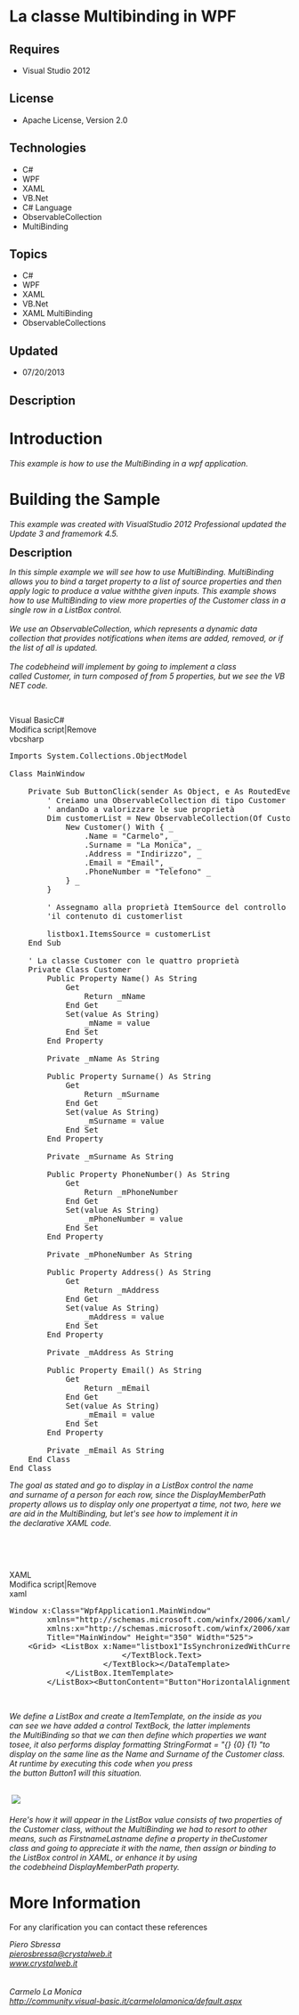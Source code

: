 # La classe Multibinding in WPF
## Requires
- Visual Studio 2012
## License
- Apache License, Version 2.0
## Technologies
- C#
- WPF
- XAML
- VB.Net
- C# Language
- ObservableCollection
- MultiBinding
## Topics
- C#
- WPF
- XAML
- VB.Net
- XAML MultiBinding
- ObservableCollections
## Updated
- 07/20/2013
## Description

<h1>Introduction</h1>
<p><em><span class="hps">This example</span> <span class="hps">is</span> <span class="hps">
how to</span> <span class="hps">use the</span> <span class="hps">MultiBinding</span>
<span class="hps">in a</span> <span class="hps">wpf</span> <span class="hps">
application</span>.</em></p>
<h1><span>Building the Sample</span></h1>
<p><em><span class="hps">This example</span> <span class="hps">was</span> <span class="hps">
created with</span> <span class="hps">VisualStudio</span> <span class="hps">2012</span>
<span class="hps">Professional</span> <span class="hps">updated</span> <span class="hps">
the Update</span> <span class="hps">3 and</span> <span class="hps">framemork</span>
<span class="hps">4.5.</span></em></p>
<p><span style="font-size:20px; font-weight:bold">Description</span></p>
<p><em><span class="hps">In this simple example</span><span>&nbsp;</span><span class="hps">we will see how</span><span>&nbsp;</span><span class="hps">to use MultiBinding</span><span>.</span><span>&nbsp;</span><span class="hps">MultiBinding allows</span><span>&nbsp;</span><span class="hps">you
 to bind a</span><span>&nbsp;</span><span class="hps">target property</span><span>&nbsp;</span><span class="hps">to a list</span><span>&nbsp;</span><span class="hps">of source properties</span><span>&nbsp;</span><span class="hps">and</span><span>&nbsp;</span><span class="hps">then
 apply logic</span><span>&nbsp;</span><span class="hps">to produce a value</span><span>&nbsp;</span><span class="hps">with</span><span class="hps">the given inputs</span><span>.</span><span>&nbsp;</span><span class="hps">This</span><span>&nbsp;</span><span class="hps">example
 shows how to</span><span>&nbsp;</span><span class="hps">use MultiBinding</span><span>&nbsp;</span><span class="hps">to view</span><span>&nbsp;</span><span class="hps">more properties</span><span>&nbsp;</span><span class="hps">of the</span><span>&nbsp;</span><span class="hps">Customer</span><span>&nbsp;</span><span class="hps">class</span><span>&nbsp;</span><span class="hps">in
 a single</span><span>&nbsp;</span><span class="hps">row in</span><span>&nbsp;</span><span class="hps">a ListBox control.</span><br>
<br>
<span class="hps">We use</span><span>&nbsp;</span><span class="hps">an</span><span>&nbsp;</span><span class="hps">ObservableCollection</span><span>, which</span><span>&nbsp;</span><span class="hps">represents a</span><span>&nbsp;</span><span class="hps">dynamic</span><span>&nbsp;</span><span class="hps">data
 collection</span><span>&nbsp;</span><span class="hps">that provides notifications</span><span>&nbsp;</span><span class="hps">when items are</span><span>&nbsp;</span><span class="hps">added, removed</span><span>,</span><span>&nbsp;</span><span class="hps">or</span><span>&nbsp;</span><span class="hps">if
 the list</span><span>&nbsp;</span><span class="hps">of all is</span><span>&nbsp;</span><span class="hps">updated</span><span>.</span><br>
<br>
<span class="hps">The</span><span>&nbsp;</span><span class="hps">codebheind</span><span>&nbsp;</span><span class="hps">will implement</span><span>&nbsp;</span><span class="hps">by</span><span>&nbsp;</span><span class="hps">going to</span><span>&nbsp;</span><span class="hps">implement</span><span>&nbsp;</span><span class="hps">a
 class called</span><span>&nbsp;</span><span class="hps">Customer</span><span>,</span><span>&nbsp;</span><span class="hps">in turn composed of</span><span>&nbsp;</span><span class="hps">from 5</span><span>&nbsp;</span><span class="hps">properties</span><span>,</span><span>&nbsp;</span><span class="hps">but
 we see the</span><span>&nbsp;VB NET</span><span class="hps">&nbsp;code</span><span>.</span>&nbsp;&nbsp;</em></p>
<p>&nbsp;</p>
<div class="scriptcode">
<div class="pluginEditHolder" pluginCommand="mceScriptCode">
<div class="title"><span>Visual Basic</span><span>C#</span></div>
<div class="pluginLinkHolder"><span class="pluginEditHolderLink">Modifica script</span>|<span class="pluginRemoveHolderLink">Remove</span></div>
<span class="hidden">vb</span><span class="hidden">csharp</span>


<div class="preview">
<pre class="vb"><span class="visualBasic__keyword">Imports</span>&nbsp;System.Collections.ObjectModel&nbsp;&nbsp;
&nbsp;&nbsp;
<span class="visualBasic__keyword">Class</span>&nbsp;MainWindow&nbsp;&nbsp;
&nbsp;&nbsp;
&nbsp;&nbsp;&nbsp;&nbsp;<span class="visualBasic__keyword">Private</span>&nbsp;<span class="visualBasic__keyword">Sub</span>&nbsp;ButtonClick(sender&nbsp;<span class="visualBasic__keyword">As</span>&nbsp;<span class="visualBasic__keyword">Object</span>,&nbsp;e&nbsp;<span class="visualBasic__keyword">As</span>&nbsp;RoutedEventArgs)&nbsp;&nbsp;
&nbsp;&nbsp;&nbsp;&nbsp;&nbsp;&nbsp;&nbsp;&nbsp;<span class="visualBasic__com">'&nbsp;Creiamo&nbsp;una&nbsp;ObservableCollection&nbsp;di&nbsp;tipo&nbsp;Customer&nbsp;&nbsp;</span>&nbsp;
&nbsp;&nbsp;&nbsp;&nbsp;&nbsp;&nbsp;&nbsp;&nbsp;<span class="visualBasic__com">'&nbsp;andanDo&nbsp;a&nbsp;valorizzare&nbsp;le&nbsp;sue&nbsp;propriet&agrave;&nbsp;</span>&nbsp;
&nbsp;&nbsp;&nbsp;&nbsp;&nbsp;&nbsp;&nbsp;&nbsp;<span class="visualBasic__keyword">Dim</span>&nbsp;customerList&nbsp;=&nbsp;<span class="visualBasic__keyword">New</span>&nbsp;ObservableCollection(<span class="visualBasic__keyword">Of</span>&nbsp;Customer)()&nbsp;From&nbsp;{&nbsp;_&nbsp;&nbsp;
&nbsp;&nbsp;&nbsp;&nbsp;&nbsp;&nbsp;&nbsp;&nbsp;&nbsp;&nbsp;&nbsp;&nbsp;<span class="visualBasic__keyword">New</span>&nbsp;Customer()&nbsp;<span class="visualBasic__keyword">With</span>&nbsp;{&nbsp;_&nbsp;&nbsp;
&nbsp;&nbsp;&nbsp;&nbsp;&nbsp;&nbsp;&nbsp;&nbsp;&nbsp;&nbsp;&nbsp;&nbsp;&nbsp;&nbsp;&nbsp;&nbsp;.Name&nbsp;=&nbsp;<span class="visualBasic__string">&quot;Carmelo&quot;</span>,&nbsp;_&nbsp;&nbsp;
&nbsp;&nbsp;&nbsp;&nbsp;&nbsp;&nbsp;&nbsp;&nbsp;&nbsp;&nbsp;&nbsp;&nbsp;&nbsp;&nbsp;&nbsp;&nbsp;.Surname&nbsp;=&nbsp;<span class="visualBasic__string">&quot;La&nbsp;Monica&quot;</span>,&nbsp;_&nbsp;&nbsp;
&nbsp;&nbsp;&nbsp;&nbsp;&nbsp;&nbsp;&nbsp;&nbsp;&nbsp;&nbsp;&nbsp;&nbsp;&nbsp;&nbsp;&nbsp;&nbsp;.Address&nbsp;=&nbsp;<span class="visualBasic__string">&quot;Indirizzo&quot;</span>,&nbsp;_&nbsp;&nbsp;
&nbsp;&nbsp;&nbsp;&nbsp;&nbsp;&nbsp;&nbsp;&nbsp;&nbsp;&nbsp;&nbsp;&nbsp;&nbsp;&nbsp;&nbsp;&nbsp;.Email&nbsp;=&nbsp;<span class="visualBasic__string">&quot;Email&quot;</span>,&nbsp;_&nbsp;&nbsp;
&nbsp;&nbsp;&nbsp;&nbsp;&nbsp;&nbsp;&nbsp;&nbsp;&nbsp;&nbsp;&nbsp;&nbsp;&nbsp;&nbsp;&nbsp;&nbsp;.PhoneNumber&nbsp;=&nbsp;<span class="visualBasic__string">&quot;Telefono&quot;</span>&nbsp;_&nbsp;&nbsp;
&nbsp;&nbsp;&nbsp;&nbsp;&nbsp;&nbsp;&nbsp;&nbsp;&nbsp;&nbsp;&nbsp;&nbsp;}&nbsp;_&nbsp;&nbsp;
&nbsp;&nbsp;&nbsp;&nbsp;&nbsp;&nbsp;&nbsp;&nbsp;}&nbsp;&nbsp;
&nbsp;&nbsp;
&nbsp;&nbsp;&nbsp;&nbsp;&nbsp;&nbsp;&nbsp;&nbsp;<span class="visualBasic__com">'&nbsp;Assegnamo&nbsp;alla&nbsp;propriet&agrave;&nbsp;ItemSource&nbsp;del&nbsp;controllo&nbsp;ListBox&nbsp;&nbsp;</span>&nbsp;
&nbsp;&nbsp;&nbsp;&nbsp;&nbsp;&nbsp;&nbsp;&nbsp;<span class="visualBasic__com">'il&nbsp;contenuto&nbsp;di&nbsp;customerlist&nbsp;</span>&nbsp;
&nbsp;&nbsp;
&nbsp;&nbsp;&nbsp;&nbsp;&nbsp;&nbsp;&nbsp;&nbsp;listbox1.ItemsSource&nbsp;=&nbsp;customerList&nbsp;&nbsp;
&nbsp;&nbsp;&nbsp;&nbsp;<span class="visualBasic__keyword">End</span>&nbsp;<span class="visualBasic__keyword">Sub</span>&nbsp;&nbsp;
&nbsp;&nbsp;
&nbsp;&nbsp;&nbsp;&nbsp;<span class="visualBasic__com">'&nbsp;La&nbsp;classe&nbsp;Customer&nbsp;con&nbsp;le&nbsp;quattro&nbsp;propriet&agrave;&nbsp;</span>&nbsp;
&nbsp;&nbsp;&nbsp;&nbsp;<span class="visualBasic__keyword">Private</span>&nbsp;<span class="visualBasic__keyword">Class</span>&nbsp;Customer&nbsp;&nbsp;
&nbsp;&nbsp;&nbsp;&nbsp;&nbsp;&nbsp;&nbsp;&nbsp;<span class="visualBasic__keyword">Public</span>&nbsp;<span class="visualBasic__keyword">Property</span>&nbsp;Name()&nbsp;<span class="visualBasic__keyword">As</span>&nbsp;<span class="visualBasic__keyword">String</span>&nbsp;&nbsp;
&nbsp;&nbsp;&nbsp;&nbsp;&nbsp;&nbsp;&nbsp;&nbsp;&nbsp;&nbsp;&nbsp;&nbsp;<span class="visualBasic__keyword">Get</span>&nbsp;&nbsp;
&nbsp;&nbsp;&nbsp;&nbsp;&nbsp;&nbsp;&nbsp;&nbsp;&nbsp;&nbsp;&nbsp;&nbsp;&nbsp;&nbsp;&nbsp;&nbsp;<span class="visualBasic__keyword">Return</span>&nbsp;_mName&nbsp;&nbsp;
&nbsp;&nbsp;&nbsp;&nbsp;&nbsp;&nbsp;&nbsp;&nbsp;&nbsp;&nbsp;&nbsp;&nbsp;<span class="visualBasic__keyword">End</span>&nbsp;<span class="visualBasic__keyword">Get</span>&nbsp;&nbsp;
&nbsp;&nbsp;&nbsp;&nbsp;&nbsp;&nbsp;&nbsp;&nbsp;&nbsp;&nbsp;&nbsp;&nbsp;<span class="visualBasic__keyword">Set</span>(value&nbsp;<span class="visualBasic__keyword">As</span>&nbsp;<span class="visualBasic__keyword">String</span>)&nbsp;&nbsp;
&nbsp;&nbsp;&nbsp;&nbsp;&nbsp;&nbsp;&nbsp;&nbsp;&nbsp;&nbsp;&nbsp;&nbsp;&nbsp;&nbsp;&nbsp;&nbsp;_mName&nbsp;=&nbsp;value&nbsp;&nbsp;
&nbsp;&nbsp;&nbsp;&nbsp;&nbsp;&nbsp;&nbsp;&nbsp;&nbsp;&nbsp;&nbsp;&nbsp;<span class="visualBasic__keyword">End</span>&nbsp;<span class="visualBasic__keyword">Set</span>&nbsp;&nbsp;
&nbsp;&nbsp;&nbsp;&nbsp;&nbsp;&nbsp;&nbsp;&nbsp;<span class="visualBasic__keyword">End</span>&nbsp;<span class="visualBasic__keyword">Property</span>&nbsp;&nbsp;
&nbsp;&nbsp;
&nbsp;&nbsp;&nbsp;&nbsp;&nbsp;&nbsp;&nbsp;&nbsp;<span class="visualBasic__keyword">Private</span>&nbsp;_mName&nbsp;<span class="visualBasic__keyword">As</span>&nbsp;<span class="visualBasic__keyword">String</span>&nbsp;&nbsp;
&nbsp;&nbsp;
&nbsp;&nbsp;&nbsp;&nbsp;&nbsp;&nbsp;&nbsp;&nbsp;<span class="visualBasic__keyword">Public</span>&nbsp;<span class="visualBasic__keyword">Property</span>&nbsp;Surname()&nbsp;<span class="visualBasic__keyword">As</span>&nbsp;<span class="visualBasic__keyword">String</span>&nbsp;&nbsp;
&nbsp;&nbsp;&nbsp;&nbsp;&nbsp;&nbsp;&nbsp;&nbsp;&nbsp;&nbsp;&nbsp;&nbsp;<span class="visualBasic__keyword">Get</span>&nbsp;&nbsp;
&nbsp;&nbsp;&nbsp;&nbsp;&nbsp;&nbsp;&nbsp;&nbsp;&nbsp;&nbsp;&nbsp;&nbsp;&nbsp;&nbsp;&nbsp;&nbsp;<span class="visualBasic__keyword">Return</span>&nbsp;_mSurname&nbsp;&nbsp;
&nbsp;&nbsp;&nbsp;&nbsp;&nbsp;&nbsp;&nbsp;&nbsp;&nbsp;&nbsp;&nbsp;&nbsp;<span class="visualBasic__keyword">End</span>&nbsp;<span class="visualBasic__keyword">Get</span>&nbsp;&nbsp;
&nbsp;&nbsp;&nbsp;&nbsp;&nbsp;&nbsp;&nbsp;&nbsp;&nbsp;&nbsp;&nbsp;&nbsp;<span class="visualBasic__keyword">Set</span>(value&nbsp;<span class="visualBasic__keyword">As</span>&nbsp;<span class="visualBasic__keyword">String</span>)&nbsp;&nbsp;
&nbsp;&nbsp;&nbsp;&nbsp;&nbsp;&nbsp;&nbsp;&nbsp;&nbsp;&nbsp;&nbsp;&nbsp;&nbsp;&nbsp;&nbsp;&nbsp;_mSurname&nbsp;=&nbsp;value&nbsp;&nbsp;
&nbsp;&nbsp;&nbsp;&nbsp;&nbsp;&nbsp;&nbsp;&nbsp;&nbsp;&nbsp;&nbsp;&nbsp;<span class="visualBasic__keyword">End</span>&nbsp;<span class="visualBasic__keyword">Set</span>&nbsp;&nbsp;
&nbsp;&nbsp;&nbsp;&nbsp;&nbsp;&nbsp;&nbsp;&nbsp;<span class="visualBasic__keyword">End</span>&nbsp;<span class="visualBasic__keyword">Property</span>&nbsp;&nbsp;
&nbsp;&nbsp;
&nbsp;&nbsp;&nbsp;&nbsp;&nbsp;&nbsp;&nbsp;&nbsp;<span class="visualBasic__keyword">Private</span>&nbsp;_mSurname&nbsp;<span class="visualBasic__keyword">As</span>&nbsp;<span class="visualBasic__keyword">String</span>&nbsp;&nbsp;
&nbsp;&nbsp;
&nbsp;&nbsp;&nbsp;&nbsp;&nbsp;&nbsp;&nbsp;&nbsp;<span class="visualBasic__keyword">Public</span>&nbsp;<span class="visualBasic__keyword">Property</span>&nbsp;PhoneNumber()&nbsp;<span class="visualBasic__keyword">As</span>&nbsp;<span class="visualBasic__keyword">String</span>&nbsp;&nbsp;
&nbsp;&nbsp;&nbsp;&nbsp;&nbsp;&nbsp;&nbsp;&nbsp;&nbsp;&nbsp;&nbsp;&nbsp;<span class="visualBasic__keyword">Get</span>&nbsp;&nbsp;
&nbsp;&nbsp;&nbsp;&nbsp;&nbsp;&nbsp;&nbsp;&nbsp;&nbsp;&nbsp;&nbsp;&nbsp;&nbsp;&nbsp;&nbsp;&nbsp;<span class="visualBasic__keyword">Return</span>&nbsp;_mPhoneNumber&nbsp;&nbsp;
&nbsp;&nbsp;&nbsp;&nbsp;&nbsp;&nbsp;&nbsp;&nbsp;&nbsp;&nbsp;&nbsp;&nbsp;<span class="visualBasic__keyword">End</span>&nbsp;<span class="visualBasic__keyword">Get</span>&nbsp;&nbsp;
&nbsp;&nbsp;&nbsp;&nbsp;&nbsp;&nbsp;&nbsp;&nbsp;&nbsp;&nbsp;&nbsp;&nbsp;<span class="visualBasic__keyword">Set</span>(value&nbsp;<span class="visualBasic__keyword">As</span>&nbsp;<span class="visualBasic__keyword">String</span>)&nbsp;&nbsp;
&nbsp;&nbsp;&nbsp;&nbsp;&nbsp;&nbsp;&nbsp;&nbsp;&nbsp;&nbsp;&nbsp;&nbsp;&nbsp;&nbsp;&nbsp;&nbsp;_mPhoneNumber&nbsp;=&nbsp;value&nbsp;&nbsp;
&nbsp;&nbsp;&nbsp;&nbsp;&nbsp;&nbsp;&nbsp;&nbsp;&nbsp;&nbsp;&nbsp;&nbsp;<span class="visualBasic__keyword">End</span>&nbsp;<span class="visualBasic__keyword">Set</span>&nbsp;&nbsp;
&nbsp;&nbsp;&nbsp;&nbsp;&nbsp;&nbsp;&nbsp;&nbsp;<span class="visualBasic__keyword">End</span>&nbsp;<span class="visualBasic__keyword">Property</span>&nbsp;&nbsp;
&nbsp;&nbsp;
&nbsp;&nbsp;&nbsp;&nbsp;&nbsp;&nbsp;&nbsp;&nbsp;<span class="visualBasic__keyword">Private</span>&nbsp;_mPhoneNumber&nbsp;<span class="visualBasic__keyword">As</span>&nbsp;<span class="visualBasic__keyword">String</span>&nbsp;&nbsp;
&nbsp;&nbsp;
&nbsp;&nbsp;&nbsp;&nbsp;&nbsp;&nbsp;&nbsp;&nbsp;<span class="visualBasic__keyword">Public</span>&nbsp;<span class="visualBasic__keyword">Property</span>&nbsp;Address()&nbsp;<span class="visualBasic__keyword">As</span>&nbsp;<span class="visualBasic__keyword">String</span>&nbsp;&nbsp;
&nbsp;&nbsp;&nbsp;&nbsp;&nbsp;&nbsp;&nbsp;&nbsp;&nbsp;&nbsp;&nbsp;&nbsp;<span class="visualBasic__keyword">Get</span>&nbsp;&nbsp;
&nbsp;&nbsp;&nbsp;&nbsp;&nbsp;&nbsp;&nbsp;&nbsp;&nbsp;&nbsp;&nbsp;&nbsp;&nbsp;&nbsp;&nbsp;&nbsp;<span class="visualBasic__keyword">Return</span>&nbsp;_mAddress&nbsp;&nbsp;
&nbsp;&nbsp;&nbsp;&nbsp;&nbsp;&nbsp;&nbsp;&nbsp;&nbsp;&nbsp;&nbsp;&nbsp;<span class="visualBasic__keyword">End</span>&nbsp;<span class="visualBasic__keyword">Get</span>&nbsp;&nbsp;
&nbsp;&nbsp;&nbsp;&nbsp;&nbsp;&nbsp;&nbsp;&nbsp;&nbsp;&nbsp;&nbsp;&nbsp;<span class="visualBasic__keyword">Set</span>(value&nbsp;<span class="visualBasic__keyword">As</span>&nbsp;<span class="visualBasic__keyword">String</span>)&nbsp;&nbsp;
&nbsp;&nbsp;&nbsp;&nbsp;&nbsp;&nbsp;&nbsp;&nbsp;&nbsp;&nbsp;&nbsp;&nbsp;&nbsp;&nbsp;&nbsp;&nbsp;_mAddress&nbsp;=&nbsp;value&nbsp;&nbsp;
&nbsp;&nbsp;&nbsp;&nbsp;&nbsp;&nbsp;&nbsp;&nbsp;&nbsp;&nbsp;&nbsp;&nbsp;<span class="visualBasic__keyword">End</span>&nbsp;<span class="visualBasic__keyword">Set</span>&nbsp;&nbsp;
&nbsp;&nbsp;&nbsp;&nbsp;&nbsp;&nbsp;&nbsp;&nbsp;<span class="visualBasic__keyword">End</span>&nbsp;<span class="visualBasic__keyword">Property</span>&nbsp;&nbsp;
&nbsp;&nbsp;
&nbsp;&nbsp;&nbsp;&nbsp;&nbsp;&nbsp;&nbsp;&nbsp;<span class="visualBasic__keyword">Private</span>&nbsp;_mAddress&nbsp;<span class="visualBasic__keyword">As</span>&nbsp;<span class="visualBasic__keyword">String</span>&nbsp;&nbsp;
&nbsp;&nbsp;
&nbsp;&nbsp;&nbsp;&nbsp;&nbsp;&nbsp;&nbsp;&nbsp;<span class="visualBasic__keyword">Public</span>&nbsp;<span class="visualBasic__keyword">Property</span>&nbsp;Email()&nbsp;<span class="visualBasic__keyword">As</span>&nbsp;<span class="visualBasic__keyword">String</span>&nbsp;&nbsp;
&nbsp;&nbsp;&nbsp;&nbsp;&nbsp;&nbsp;&nbsp;&nbsp;&nbsp;&nbsp;&nbsp;&nbsp;<span class="visualBasic__keyword">Get</span>&nbsp;&nbsp;
&nbsp;&nbsp;&nbsp;&nbsp;&nbsp;&nbsp;&nbsp;&nbsp;&nbsp;&nbsp;&nbsp;&nbsp;&nbsp;&nbsp;&nbsp;&nbsp;<span class="visualBasic__keyword">Return</span>&nbsp;_mEmail&nbsp;&nbsp;
&nbsp;&nbsp;&nbsp;&nbsp;&nbsp;&nbsp;&nbsp;&nbsp;&nbsp;&nbsp;&nbsp;&nbsp;<span class="visualBasic__keyword">End</span>&nbsp;<span class="visualBasic__keyword">Get</span>&nbsp;&nbsp;
&nbsp;&nbsp;&nbsp;&nbsp;&nbsp;&nbsp;&nbsp;&nbsp;&nbsp;&nbsp;&nbsp;&nbsp;<span class="visualBasic__keyword">Set</span>(value&nbsp;<span class="visualBasic__keyword">As</span>&nbsp;<span class="visualBasic__keyword">String</span>)&nbsp;&nbsp;
&nbsp;&nbsp;&nbsp;&nbsp;&nbsp;&nbsp;&nbsp;&nbsp;&nbsp;&nbsp;&nbsp;&nbsp;&nbsp;&nbsp;&nbsp;&nbsp;_mEmail&nbsp;=&nbsp;value&nbsp;&nbsp;
&nbsp;&nbsp;&nbsp;&nbsp;&nbsp;&nbsp;&nbsp;&nbsp;&nbsp;&nbsp;&nbsp;&nbsp;<span class="visualBasic__keyword">End</span>&nbsp;<span class="visualBasic__keyword">Set</span>&nbsp;&nbsp;
&nbsp;&nbsp;&nbsp;&nbsp;&nbsp;&nbsp;&nbsp;&nbsp;<span class="visualBasic__keyword">End</span>&nbsp;<span class="visualBasic__keyword">Property</span>&nbsp;&nbsp;
&nbsp;&nbsp;
&nbsp;&nbsp;&nbsp;&nbsp;&nbsp;&nbsp;&nbsp;&nbsp;<span class="visualBasic__keyword">Private</span>&nbsp;_mEmail&nbsp;<span class="visualBasic__keyword">As</span>&nbsp;<span class="visualBasic__keyword">String</span>&nbsp;&nbsp;
&nbsp;&nbsp;&nbsp;&nbsp;<span class="visualBasic__keyword">End</span>&nbsp;<span class="visualBasic__keyword">Class</span>&nbsp;&nbsp;
<span class="visualBasic__keyword">End</span>&nbsp;<span class="visualBasic__keyword">Class</span></pre>
</div>
</div>
</div>
<p><em><span class="hps">The goal</span>&nbsp;<span class="hps">as stated</span>&nbsp;<span class="hps">and</span>&nbsp;<span class="hps">go to display</span>&nbsp;<span class="hps">in a</span>&nbsp;<span class="hps">ListBox control</span>&nbsp;<span class="hps">the
 name and</span>&nbsp;<span class="hps">surname of a person</span>&nbsp;<span class="hps">for each row</span>,&nbsp;<span class="hps">since the</span>&nbsp;<span class="hps">DisplayMemberPath property</span>&nbsp;<span class="hps">allows us to</span>&nbsp;<span class="hps">display
 only</span>&nbsp;<span class="hps">one property</span><span class="hps">at a time</span>, not two, here&nbsp;<span class="hps">we are</span>&nbsp;<span class="hps">aid</span>&nbsp;<span class="hps">in</span>&nbsp;<span class="hps">the</span>&nbsp;<span class="hps">MultiBinding</span>,&nbsp;<span class="hps">but
 let's see</span>&nbsp;<span class="hps">how to implement it</span>&nbsp;<span class="hps">in the</span>&nbsp;<span class="hps">declarative</span>&nbsp;<span class="hps">XAML</span>&nbsp;<span class="hps">code</span>.</em></p>
<p>&nbsp;</p>
<p>&nbsp;</p>
<div class="scriptcode">
<div class="pluginEditHolder" pluginCommand="mceScriptCode">
<div class="title"><span>XAML</span></div>
<div class="pluginLinkHolder"><span class="pluginEditHolderLink">Modifica script</span>|<span class="pluginRemoveHolderLink">Remove</span></div>
<span class="hidden">xaml</span>

<div class="preview">
<pre class="xaml">Window&nbsp;x:Class=&quot;WpfApplication1.MainWindow&quot;&nbsp;&nbsp;
&nbsp;&nbsp;&nbsp;&nbsp;&nbsp;&nbsp;&nbsp;&nbsp;xmlns=&quot;http://schemas.microsoft.com/winfx/2006/xaml/presentation&quot;&nbsp;&nbsp;
&nbsp;&nbsp;&nbsp;&nbsp;&nbsp;&nbsp;&nbsp;&nbsp;xmlns:x=&quot;http://schemas.microsoft.com/winfx/2006/xaml&quot;&nbsp;&nbsp;
&nbsp;&nbsp;&nbsp;&nbsp;&nbsp;&nbsp;&nbsp;&nbsp;Title=&quot;MainWindow&quot;&nbsp;Height=&quot;350&quot;&nbsp;Width=&quot;525&quot;&gt;&nbsp;&nbsp;
&nbsp;&nbsp;&nbsp;&nbsp;<span class="xaml__tag_start">&lt;Grid</span><span class="xaml__tag_start">&gt;&nbsp;</span><span class="xaml__tag_start">&lt;ListBox</span>&nbsp;x:<span class="xaml__attr_name">Name</span>=<span class="xaml__attr_value">&quot;listbox1&quot;</span><span class="xaml__attr_name">IsSynchronizedWithCurrentItem</span>=<span class="xaml__attr_value">&quot;True&quot;</span><span class="xaml__attr_name">HorizontalAlignment</span>=&nbsp;<span class="xaml__attr_value">&quot;Left&quot;</span><span class="xaml__attr_name">Height</span>=<span class="xaml__attr_value">&quot;100&quot;</span><span class="xaml__attr_name">Margin</span>=<span class="xaml__attr_value">&quot;63,49,0,0&quot;</span><span class="xaml__attr_name">VerticalAlignment</span>=<span class="xaml__attr_value">&quot;Top&quot;</span><span class="xaml__attr_name">Width</span>=<span class="xaml__attr_value">&quot;213&quot;</span><span class="xaml__tag_start">&gt;&nbsp;</span><span class="xaml__tag_start">&lt;ListBox</span>.ItemTemplate<span class="xaml__tag_start">&gt;&nbsp;</span><span class="xaml__tag_start">&lt;DataTemplate</span><span class="xaml__tag_start">&gt;&nbsp;</span><span class="xaml__tag_start">&lt;TextBlock</span><span class="xaml__tag_start">&gt;&nbsp;</span><span class="xaml__tag_start">&lt;TextBlock</span>.Text<span class="xaml__tag_start">&gt;&nbsp;</span><span class="xaml__tag_start">&lt;MultiBinding</span><span class="xaml__attr_name">StringFormat</span>=<span class="xaml__attr_value">&quot;{}{0}&nbsp;{1}&quot;</span><span class="xaml__tag_start">&gt;&nbsp;</span><span class="xaml__tag_start">&lt;Binding</span><span class="xaml__attr_name">Path</span>=<span class="xaml__attr_value">&quot;Name&quot;</span><span class="xaml__tag_start">/&gt;</span><span class="xaml__tag_start">&lt;Binding</span><span class="xaml__attr_name">Path</span>=<span class="xaml__attr_value">&quot;Surname&quot;</span><span class="xaml__tag_start">/&gt;</span><span class="xaml__tag_end">&lt;/MultiBinding&gt;</span>&nbsp;&nbsp;
&nbsp;&nbsp;&nbsp;&nbsp;&nbsp;&nbsp;&nbsp;&nbsp;&nbsp;&nbsp;&nbsp;&nbsp;&nbsp;&nbsp;&nbsp;&nbsp;&nbsp;&nbsp;&nbsp;&nbsp;&nbsp;&nbsp;&nbsp;&nbsp;&lt;/TextBlock.Text&gt;&nbsp;&nbsp;
&nbsp;&nbsp;&nbsp;&nbsp;&nbsp;&nbsp;&nbsp;&nbsp;&nbsp;&nbsp;&nbsp;&nbsp;&nbsp;&nbsp;&nbsp;&nbsp;&nbsp;&nbsp;&nbsp;&nbsp;<span class="xaml__tag_end">&lt;/TextBlock&gt;</span><span class="xaml__tag_end">&lt;/DataTemplate&gt;</span>&nbsp;&nbsp;
&nbsp;&nbsp;&nbsp;&nbsp;&nbsp;&nbsp;&nbsp;&nbsp;&nbsp;&nbsp;&nbsp;&nbsp;&lt;/ListBox.ItemTemplate&gt;&nbsp;&nbsp;
&nbsp;&nbsp;&nbsp;&nbsp;&nbsp;&nbsp;&nbsp;&nbsp;<span class="xaml__tag_end">&lt;/ListBox&gt;</span><span class="xaml__tag_start">&lt;Button</span><span class="xaml__attr_name">Content</span>=<span class="xaml__attr_value">&quot;Button&quot;</span><span class="xaml__attr_name">HorizontalAlignment</span>=<span class="xaml__attr_value">&quot;Left&quot;</span><span class="xaml__attr_name">Margin</span>=<span class="xaml__attr_value">&quot;63,178,0,0&quot;</span><span class="xaml__attr_name">VerticalAlignment</span>=<span class="xaml__attr_value">&quot;Top&quot;</span><span class="xaml__attr_name">Width</span>=<span class="xaml__attr_value">&quot;75&quot;</span><span class="xaml__attr_name">Click</span>=<span class="xaml__attr_value">&quot;ButtonClick&quot;</span><span class="xaml__tag_start">/&gt;</span><span class="xaml__tag_end">&lt;/Grid&gt;</span><span class="xaml__tag_end">&lt;/Window&gt;</span></pre>
</div>
</div>
</div>
<p>&nbsp;</p>
<p><em><span class="hps">We define</span>&nbsp;<span class="hps">a ListBox</span>&nbsp;<span class="hps">and create a</span>&nbsp;<span class="hps">ItemTemplate</span>,&nbsp;<span class="hps">on the inside as</span>&nbsp;<span class="hps">you can</span>&nbsp;<span class="hps">see
 we have</span>&nbsp;<span class="hps">added</span>&nbsp;<span class="hps">a</span>&nbsp;<span class="hps">control</span>&nbsp;<span class="hps">TextBock</span>, the latter&nbsp;<span class="hps">implements the</span>&nbsp;<span class="hps">MultiBinding</span>&nbsp;<span class="hps">so
 that we can</span>&nbsp;<span class="hps">then</span>&nbsp;<span class="hps">define</span>&nbsp;<span class="hps">which properties</span>&nbsp;<span class="hps">we want to</span><span class="hps">see</span>, it also performs&nbsp;<span class="hps">display
 formatting</span>&nbsp;<span class="hps">StringFormat</span>&nbsp;<span class="hps x_atn">= &quot;{</span>}&nbsp;<span class="hps x_atn">{0} {</span><span class="atn">1} &quot;</span>to display&nbsp;<span class="hps">on the</span>&nbsp;<span class="hps">same
 line as</span>&nbsp;<span class="hps">the Name and</span>&nbsp;<span class="hps">Surname</span>&nbsp;<span class="hps">of the</span>&nbsp;<span class="hps">Customer</span>&nbsp;<span class="hps">class</span>.<br>
<span class="hps">At runtime</span>&nbsp;<span class="hps">by executing</span>&nbsp;<span class="hps">this code</span>&nbsp;<span class="hps">when you press the</span>&nbsp;<span class="hps">button</span>&nbsp;<span class="hps">Button1</span>&nbsp;<span class="hps">will</span>&nbsp;<span class="hps">this
 situation.</span></em></p>
<p><span><br>
<span>&nbsp;<a href="http://social.technet.microsoft.com/wiki/cfs-file.ashx/__key/communityserver-wikis-components-files/00-00-00-00-05/7624.Nuova-immagine-bitmap.bmp"><img src="-7624.nuova-immagine-bitmap.bmp" alt=" "></a></span><span><br>
<br>
</span><em><span class="hps">Here's how it</span>&nbsp;<span class="hps">will appear</span>&nbsp;<span class="hps">in the</span>&nbsp;<span class="hps">ListBox</span>&nbsp;<span class="hps">value</span>&nbsp;<span class="hps">consists of</span>&nbsp;<span class="hps">two
 properties of the</span>&nbsp;<span class="hps">Customer</span>&nbsp;<span class="hps">class</span>,&nbsp;<span class="hps">without the</span>&nbsp;<span class="hps">MultiBinding</span>&nbsp;<span class="hps">we</span>&nbsp;<span class="hps">had
 to</span>&nbsp;<span class="hps">resort to other means</span>,&nbsp;<span class="hps">such as</span>&nbsp;<span class="hps">FirstnameLastname</span>&nbsp;<span class="hps">define a property</span>&nbsp;<span class="hps">in the</span><span class="hps">Customer
 class</span>&nbsp;<span class="hps">and going</span>&nbsp;<span class="hps">to appreciate it</span>&nbsp;<span class="hps">with</span>&nbsp;<span class="hps">the</span>&nbsp;<span class="hps">name,</span>&nbsp;<span class="hps">then</span>&nbsp;<span class="hps">assign</span>&nbsp;<span class="hps">or</span>&nbsp;<span class="hps">binding</span>&nbsp;<span class="hps">to
 the ListBox control</span>&nbsp;<span class="hps">in</span>&nbsp;<span class="hps">XAML</span>,&nbsp;<span class="hps">or</span>&nbsp;<span class="hps">enhance it</span>&nbsp;<span class="hps">by</span>&nbsp;<span class="hps">using the</span>&nbsp;<span class="hps">codebheind</span>&nbsp;<span class="hps">DisplayMemberPath
 property</span>.</em></span></p>
<ul>
</ul>
<h1>More Information</h1>
<p>For any clarification you can contact these references</p>
<p><em>Piero Sbressa<br>
<a href="mailto:pierosbressa@crystalweb.it">pierosbressa@crystalweb.it</a><br>
<a href="http://www.crystalweb.it/">www.crystalweb.it</a><br>
&nbsp;<br>
&nbsp;<br>
Carmelo La Monica<br>
<a href="http://community.visual-basic.it/carmelolamonica/default.aspx">http://community.visual-basic.it/carmelolamonica/default.aspx</a></em></p>
